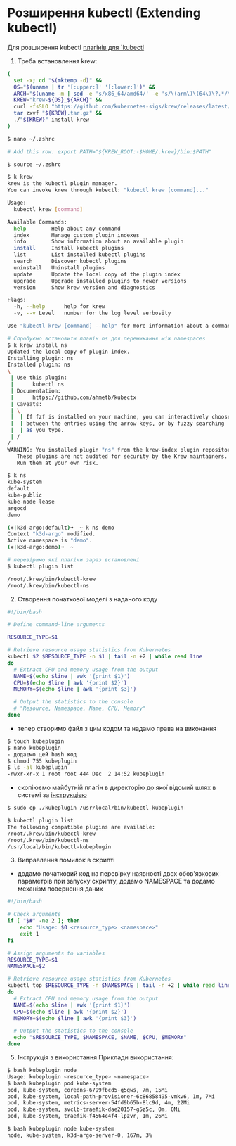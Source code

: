 # Розширення kubectl (Extending kubectl)

Для розширення kubectl [плагінів для `kubectl](https://krew.sigs.k8s.io/plugins/)

1. Треба встановлення krew:

```sh
(
  set -x; cd "$(mktemp -d)" &&
  OS="$(uname | tr '[:upper:]' '[:lower:]')" &&
  ARCH="$(uname -m | sed -e 's/x86_64/amd64/' -e 's/\(arm\)\(64\)\?.*/\1\2/' -e 's/aarch64$/arm64/')" &&
  KREW="krew-${OS}_${ARCH}" &&
  curl -fsSLO "https://github.com/kubernetes-sigs/krew/releases/latest/download/${KREW}.tar.gz" &&
  tar zxvf "${KREW}.tar.gz" &&
  ./"${KREW}" install krew
)

$ nano ~/.zshrc

# Add this row: export PATH="${KREW_ROOT:-$HOME/.krew}/bin:$PATH"

$ source ~/.zshrc

$ k krew
krew is the kubectl plugin manager.
You can invoke krew through kubectl: "kubectl krew [command]..."

Usage:
  kubectl krew [command]

Available Commands:
  help        Help about any command
  index       Manage custom plugin indexes
  info        Show information about an available plugin
  install     Install kubectl plugins
  list        List installed kubectl plugins
  search      Discover kubectl plugins
  uninstall   Uninstall plugins
  update      Update the local copy of the plugin index
  upgrade     Upgrade installed plugins to newer versions
  version     Show krew version and diagnostics

Flags:
  -h, --help      help for krew
  -v, --v Level   number for the log level verbosity

Use "kubectl krew [command] --help" for more information about a command.

# Спробуємо встановити планін ns для перемикання між namespaces
$ k krew install ns
Updated the local copy of plugin index.
Installing plugin: ns
Installed plugin: ns
\
 | Use this plugin:
 |      kubectl ns
 | Documentation:
 |      https://github.com/ahmetb/kubectx
 | Caveats:
 | \
 |  | If fzf is installed on your machine, you can interactively choose
 |  | between the entries using the arrow keys, or by fuzzy searching
 |  | as you type.
 | /
/
WARNING: You installed plugin "ns" from the krew-index plugin repository.
   These plugins are not audited for security by the Krew maintainers.
   Run them at your own risk.

$ k ns
kube-system
default
kube-public
kube-node-lease
argocd
demo

(⎈|k3d-argo:default)➜  ~ k ns demo
Context "k3d-argo" modified.
Active namespace is "demo".
(⎈|k3d-argo:demo)➜  ~

# перевіримо які плагіни зараз встановлені
$ kubectl plugin list

/root/.krew/bin/kubectl-krew
/root/.krew/bin/kubectl-ns


```

2. Створення початкової моделі з наданого коду

```bash
#!/bin/bash

# Define command-line arguments

RESOURCE_TYPE=$1

# Retrieve resource usage statistics from Kubernetes
kubectl $2 $RESOURCE_TYPE -n $1 | tail -n +2 | while read line
do
  # Extract CPU and memory usage from the output
  NAME=$(echo $line | awk '{print $1}')
  CPU=$(echo $line | awk '{print $2}')
  MEMORY=$(echo $line | awk '{print $3}')

  # Output the statistics to the console
  # "Resource, Namespace, Name, CPU, Memory"
done
```

- тепер створимо файл з цим кодом та надамо права на виконання

```sh
$ touch kubeplugin
$ nano kubeplugin
- додаємо цей bash код
$ chmod 755 kubeplugin
$ ls -al kubeplugin
-rwxr-xr-x 1 root root 444 Dec  2 14:52 kubeplugin
```

- скопіюємо майбутній плагін в директорію до якої відомий шлях в системі за [інструкцією](https://kubernetes.io/docs/tasks/extend-kubectl/kubectl-plugins/)

```sh
$ sudo cp ./kubeplugin /usr/local/bin/kubectl-kubeplugin

$ kubectl plugin list
The following compatible plugins are available:
/root/.krew/bin/kubectl-krew
/root/.krew/bin/kubectl-ns
/usr/local/bin/kubectl-kubeplugin
```

3. Виправлення помилок в cкрипті

- додамо початковий код на перевірку наявності двох обов'язкових параметрів при запуску скрипту, додамо NAMESPACE та додамо механізм повернення даних

```sh
#!/bin/bash

# Check arguments
if [ "$#" -ne 2 ]; then
    echo "Usage: $0 <resource_type> <namespace>"
    exit 1
fi

# Assign arguments to variables
RESOURCE_TYPE=$1
NAMESPACE=$2

# Retrieve resource usage statistics from Kubernetes
kubectl top $RESOURCE_TYPE -n $NAMESPACE | tail -n +2 | while read line
do
  # Extract CPU and memory usage from the output
  NAME=$(echo $line | awk '{print $1}')
  CPU=$(echo $line | awk '{print $2}')
  MEMORY=$(echo $line | awk '{print $3}')

  # Output the statistics to the console
  echo "$RESOURCE_TYPE, $NAMESPACE, $NAME, $CPU, $MEMORY"
done
```

5. Інструкція з використання
   Приклади використання:

```sh
$ bash kubeplugin node
Usage: kubeplugin <resource_type> <namespace>
$ bash kubeplugin pod kube-system
pod, kube-system, coredns-6799fbcd5-g5gws, 7m, 15Mi
pod, kube-system, local-path-provisioner-6c86858495-vmkv6, 1m, 7Mi
pod, kube-system, metrics-server-54fd9b65b-8lc9d, 4m, 22Mi
pod, kube-system, svclb-traefik-dae20157-g5z5c, 0m, 0Mi
pod, kube-system, traefik-f4564c4f4-lpzvr, 1m, 26Mi

$ bash kubeplugin node kube-system
node, kube-system, k3d-argo-server-0, 167m, 3%
```
